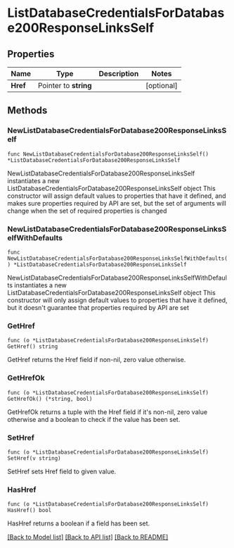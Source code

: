 # ListDatabaseCredentialsForDatabase200ResponseLinksSelf

## Properties

Name | Type | Description | Notes
------------ | ------------- | ------------- | -------------
**Href** | Pointer to **string** |  | [optional] 

## Methods

### NewListDatabaseCredentialsForDatabase200ResponseLinksSelf

`func NewListDatabaseCredentialsForDatabase200ResponseLinksSelf() *ListDatabaseCredentialsForDatabase200ResponseLinksSelf`

NewListDatabaseCredentialsForDatabase200ResponseLinksSelf instantiates a new ListDatabaseCredentialsForDatabase200ResponseLinksSelf object
This constructor will assign default values to properties that have it defined,
and makes sure properties required by API are set, but the set of arguments
will change when the set of required properties is changed

### NewListDatabaseCredentialsForDatabase200ResponseLinksSelfWithDefaults

`func NewListDatabaseCredentialsForDatabase200ResponseLinksSelfWithDefaults() *ListDatabaseCredentialsForDatabase200ResponseLinksSelf`

NewListDatabaseCredentialsForDatabase200ResponseLinksSelfWithDefaults instantiates a new ListDatabaseCredentialsForDatabase200ResponseLinksSelf object
This constructor will only assign default values to properties that have it defined,
but it doesn't guarantee that properties required by API are set

### GetHref

`func (o *ListDatabaseCredentialsForDatabase200ResponseLinksSelf) GetHref() string`

GetHref returns the Href field if non-nil, zero value otherwise.

### GetHrefOk

`func (o *ListDatabaseCredentialsForDatabase200ResponseLinksSelf) GetHrefOk() (*string, bool)`

GetHrefOk returns a tuple with the Href field if it's non-nil, zero value otherwise
and a boolean to check if the value has been set.

### SetHref

`func (o *ListDatabaseCredentialsForDatabase200ResponseLinksSelf) SetHref(v string)`

SetHref sets Href field to given value.

### HasHref

`func (o *ListDatabaseCredentialsForDatabase200ResponseLinksSelf) HasHref() bool`

HasHref returns a boolean if a field has been set.


[[Back to Model list]](../README.md#documentation-for-models) [[Back to API list]](../README.md#documentation-for-api-endpoints) [[Back to README]](../README.md)


